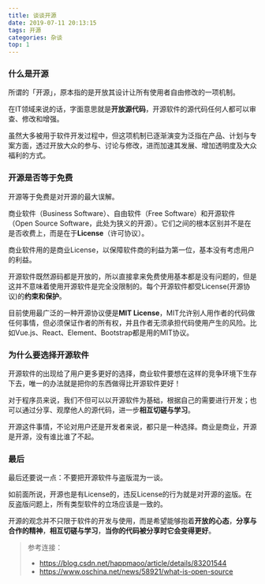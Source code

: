 ```yaml
---
title: 谈谈开源
date: 2019-07-11 20:13:15
tags: 开源
categories: 杂谈
top: 1
---
```


### 什么是开源
所谓的「开源」，原本指的是开放其设计让所有使用者自由修改的一项机制。

在IT领域来说的话，字面意思就是**开放源代码**，开源软件的源代码任何人都可以审查、修改和增强。
<!-- more -->
虽然大多被用于软件开发过程中，但这项机制已逐渐演变为泛指在产品、计划与专案方面，透过开放大众的参与、讨论与修改，进而加速其发展、增加透明度及大众福利的方式。


### 开源是否等于免费
开源等于免费是对开源的最大误解。

商业软件（Business Software）、自由软件（Free Software）和开源软件（Open Source Software，此处为狭义的开源）。它们之间的根本区别并不是在是否收费上，而是在于**License**（许可协议）。

商业软件用的是商业License，以保障软件商的利益为第一位，基本没有考虑用户的利益。

开源软件既然源码都是开放的，所以直接拿来免费使用基本都是没有问题的，但是这并不意味着使用开源软件是完全没限制的。每个开源软件都受License(开源协议)的**约束和保护**。

目前使用最广泛的一种开源协议便是**MIT License**，MIT允许别人用作者的代码做任何事情，但必须保证作者的所有权，并且作者无须承担代码使用产生的风险。比如Vue.js、React、Element、Bootstrap都是用的MIT协议。

### 为什么要选择开源软件
开源软件的出现给了用户更多更好的选择，商业软件要想在这样的竞争环境下生存下去，唯一的办法就是把你的东西做得比开源软件更好！

对于程序员来说，我们不但可以以开源软件为基础，根据自己的需要进行开发；也可以通过分享、观摩他人的源代码，进一步**相互切磋与学习**。

开源这件事情，不论对用户还是开发者来说，都只是一种选择。商业是商业，开源是开源，没有谁比谁了不起。

### 最后

最后还要说一点：不要把开源软件与盗版混为一谈。

如前面所说，开源也是有License的，违反License的行为就是对开源的盗版。在反盗版问题上，所有类型软件的立场应该是一致的。

开源的观念并不只限于软件的开发与使用，而是希望能够抱着**开放的心态**，**分享与合作的精神**，**相互切磋与学习**，**当你的代码被分享时它会变得更好**。

> 参考连接：
> - https://blog.csdn.net/happmaoo/article/details/83201544
> - https://www.oschina.net/news/58921/what-is-open-source